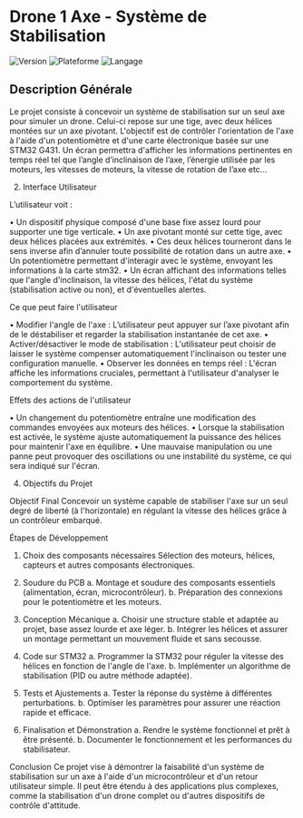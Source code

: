 # Drone 1 Axe - Système de Stabilisation

![Version](https://img.shields.io/badge/version-1.0-blue.svg)
![Plateforme](https://img.shields.io/badge/plateforme-STM32G431KB-green.svg)
![Langage](https://img.shields.io/badge/langage-C-orange.svg)

## Description Générale

Le projet consiste à concevoir un système de stabilisation sur un seul axe pour simuler un drone. Celui-ci repose sur une tige, avec deux hélices montées sur un axe pivotant. L'objectif est de contrôler l'orientation de l'axe à l'aide d'un potentiomètre et d'une carte électronique basée sur une STM32 G431. Un écran permettra d'afficher les informations pertinentes en temps réel tel que l’angle d’inclinaison de l’axe, l’énergie utilisée par les moteurs, les vitesses de moteurs, la vitesse de rotation de l’axe etc…

2. Interface Utilisateur

L’utilisateur voit :

•	Un dispositif physique composé d'une base fixe assez lourd pour supporter une tige verticale.
•	Un axe pivotant monté sur cette tige, avec deux hélices placées aux extrémités.
•	Ces deux hélices tourneront dans le sens inverse afin d’annuler toute possibilité de rotation dans un autre axe.
•	Un potentiomètre permettant d'interagir avec le système, envoyant les informations à la carte stm32.
•	Un écran affichant des informations telles que l'angle d'inclinaison, la vitesse des hélices, l'état du système (stabilisation active ou non), et d'éventuelles alertes.

Ce que peut faire l'utilisateur

•	Modifier l'angle de l'axe : L’utilisateur peut appuyer sur l’axe pivotant afin de le déstabiliser et regarder la stabilisation instantanée de cet axe.
•	Activer/désactiver le mode de stabilisation : L'utilisateur peut choisir de laisser le système compenser automatiquement l'inclinaison ou tester une configuration manuelle.
•	Observer les données en temps réel : L'écran affiche les informations cruciales, permettant à l'utilisateur d'analyser le comportement du système.

Effets des actions de l'utilisateur

•	Un changement du potentiomètre entraîne une modification des commandes envoyées aux moteurs des hélices.
•	Lorsque la stabilisation est activée, le système ajuste automatiquement la puissance des hélices pour maintenir l'axe en équilibre.
•	Une mauvaise manipulation ou une panne peut provoquer des oscillations ou une instabilité du système, ce qui sera indiqué sur l'écran.

4. Objectifs du Projet

Objectif Final
Concevoir un système capable de stabiliser l'axe sur un seul degré de liberté (à l'horizontale) en régulant la vitesse des hélices grâce à un contrôleur embarqué.

Étapes de Développement

1.	Choix des composants nécessaires
	Sélection des moteurs, hélices, capteurs et autres composants électroniques.

2.	Soudure du PCB
a.	Montage et soudure des composants essentiels (alimentation, écran, microcontrôleur).
b.	Préparation des connexions pour le potentiomètre et les moteurs.

3.	Conception Mécanique
a.	Choisir une structure stable et adaptée au projet, base assez lourde et axe léger.
b.	Intégrer les hélices et assurer un montage permettant un mouvement fluide et sans secousse.

4.	Code sur STM32
a.	Programmer la STM32 pour réguler la vitesse des hélices en fonction de l'angle de l'axe.
b.	Implémenter un algorithme de stabilisation (PID ou autre méthode adaptée).

5.	Tests et Ajustements
a.	Tester la réponse du système à différentes perturbations.
b.	Optimiser les paramètres pour assurer une réaction rapide et efficace.

6.	Finalisation et Démonstration
a.	Rendre le système fonctionnel et prêt à être présenté.
b.	Documenter le fonctionnement et les performances du stabilisateur.

Conclusion
Ce projet vise à démontrer la faisabilité d'un système de stabilisation sur un axe à l'aide d'un microcontrôleur et d'un retour utilisateur simple. Il peut être étendu à des applications plus complexes, comme la stabilisation d'un drone complet ou d'autres dispositifs de contrôle d'attitude.
